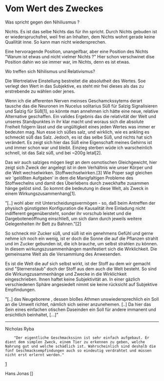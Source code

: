 # Vom Wert des Zweckes

Was spricht gegen den Nihiliusmus ?

Nichts. Es ist das selbe Nichts das für ihn spricht. Durch Nichts gebuden ist er wiederspruchsfrei, weil frei an Inhalten, dem Nichts wohnt gerade keine Quallität inne.
So kann man nicht wiedersprechen. 

Eine hervoragende Position, unangeifbar, aber eine Position des Nichts "Warum ist etwas und nicht vielmer Nichts ?" Hier schon verschwinet dise Position dahin wo sie immer war, im Nichts, denn es ist etwas.

Wo treffen sich Nihilismus und Relativismus?

Die Wertrelative Einstellung bestreitet die absolutheit des Wertes. Soe verlegt den Wert in das Subjektive, es steht mir frei dieses als das zu erstrebende zu wählen oder jenes.
 
Wenn ich die afferenten Nerven meinses Geschamckssytems derart tausche das die Neuronen im Nucelus solitarius Süß für Salzig Signalisieren und Salzig für Süß[1], so könnte man annehmen ich hätte eine neue, relative Alternative geschaffen. Ein valides Ergebnis das die relativität der Welt und unseres Standpunktes in ihr klar macht und woraus sich die absolute Freiheit folgern lässt und die ungültigkeit eines jeden Wertes was immer er bedeuten mag.
Nun esse ich süßes salz, und wirklich, wie es ankling es schmeckt süß das Salz. Jedoch, es ist das selbe Süß, und nichts hat sich verändert. Es zeigt sich hier das Süß eine Eigenschaft meines Gehirns ist und immer schon war und bleibt. Einzieg sterben wüde ich warscheinlich schnell, ist das Salz süß, und bei ~200g letal[2]. 

Das wir auch salziges mögen liegt an dem osmotischen Gleichgewicht, hier zeigt sich Zweck der angelegt ist in dem Verhältnis wie unser Körper und die Welt wechselwirken. Stoffwechselwirken.[3]  Wie Poper sagt gleichen wir 'gelößten Aufgaben' in dem die Manigfaltigen Probleme des Stoffwechelns und damit des Überlebens durch zweckhafte zusammen hänge gelöst sind. So kommt die bedeutung in diese Welt, als Zweck in einem Wirkungszusammenhang[1]. 

"[..] wohl aber mit Unterscheidungsvermögen - so, daß beim Antreffen der physisch günstigsten Konfiguration die Kausalität ihre Einladung nicht indifferent gegenübersteht, sonder ihr vorschub leistet und die Dargeboteneöffnung einschließ, um sich dann durch jeweils weitere Gelegenheiten ihr Bett zu Bahnen."[2] 

So schneck mir Zucker süß, und süß ist ein genehmens Gefühl und gerne nehme ich noch ein wenig, ist er doch die Sonne die auf die Pflanzen strahlt und im Zucker gebunden ist, die ich brauche, um selbst strahlen zu können. In diesem wirkungszusammenhängen manifestiert sich die Wirklichkeit. Die gemeinsame Welt als die Versammlung des Anwesenden. 

Es ist die Welt die auf sich selbst wirkt, ist der Stoff au dem wir gemacht sind "Sternenstaub" doch der Stoff aus dem auch die Welt besteht.
So sind die Wirkungzusammenhänge und Zwecke in die Wirklichkeit eingeschrieben. Ihnen haftet keine Subjektivität an. In einer gäzlich verschiedenen Sphäre angesiedelt nimmt sie keine rücksicht auf Subjektive Empfindungen.


"[..] das Neugeborene , dessen bloßes Athmen unswiedersprechlich ein Soll an die Umwelt richtet, nämlich sich seiner anzunehemen. [..] Da hier das Sein eines einfachen otischen Daseinden ein Soll für andere immanent und ersichtlich beinhaltet, [...]"






---------------------------
   
   
 Nicholas Ryba 
 
        "Der eigentliche Geschmackssinn ist sehr einfach aufgebaut. Er dient dem simplen Zweck, einem Tier zu erkennen zu geben, welche Nahrung gut und welche schädlich ist. Wahrscheinlich sind deshalb die fünf Geschmacksempfindungen auch so eindeutig verdrahtet und müssen nicht erst erlernt werden."
 [1](http://www.deutschlandfunk.de/geschmack-suesses-und-salziges-folgen-getrennten-bahnen.676.de.html?dram:article_id=304418)  
 
 
 Hans Jonas []